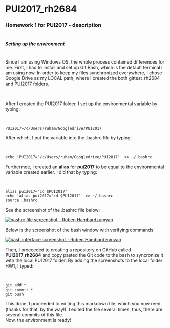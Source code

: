 # PUI2017_rh2684

### Homework 1 for PUI2017 - description<br /><br />

##### Setting up the environment<br /><br />

<p>Since I am using Windows OS, the whole process contained differences for me. First, I had to install and set up Git Bash, which is the default terminal I am using now. In order to keep my files synchronized everywhere, I chose Google Drive as my LOCAL path, where I created the both gittest_rh2684 and PUI2017 folders.</p><br />

<p>After I created the PUI2017 folder, I set up the environmental variable by typing:</p><br />

	PUI2017=/c/Users/ruham/Googledrive/PUI2017
	
<p>After which, I put the variable into the .bashrc file by typing:</p><br />

	echo 'PUI2017='/c/Users/ruham/Googledrive/PUI2017'' >> ~/.bashrc

<p>Furthermoe, I created an <b>alias</b> for <b>pui2017</b> to be equal to the environmental variable created earlier. I did that by typing:</p><br />

	alias pui2017='cd $PUI2017'
	echo 'alias pui2017='cd $PUI2017'' >> ~/.bashrc
	source .bashrc
	
<p>See the screenshot of the .bashrc file below:</p>
<a href="https://github.com/rrubo/PUI2017_rh2684/blob/master/HW1_rh2684/HW1/bashrc.png" target="_blank"><img src="https://github.com/rrubo/PUI2017_rh2684/blob/master/HW1_rh2684/HW1/bashrc.png" alt="bashrc file screenshot - Ruben Hambardzumyan" style="max-width:100%;"></a><br />

<p>Below is the screenshot of the bash window with verifying commands:</p>
<a href="https://github.com/rrubo/PUI2017_rh2684/blob/master/HW1_rh2684/HW1/pui2017.png" target="_blank"><img src="https://github.com/rrubo/PUI2017_rh2684/blob/master/HW1_rh2684/HW1/pui2017.png" alt="bash interface screenshot - Ruben Hambardzumyan" style="max-width:100%;"></a><br />

<p>Then, I proceeded to creating a repository on GitHub called <b>PUI2017_rh2684</b> and copy pasted the Git code to the bash to syncronize it with the local PUI2017 folder. By adding the screenshots to the local folder HW1, I typed:</p><br />

	git add *
	git commit *
	git push

<p>This done, I proceeded to editing this markdown file, which you now reed (thanks for that, by the way!). I edited the file several times, thus, there are several commits of this file.<br />
Now, the environment is ready!</p>




